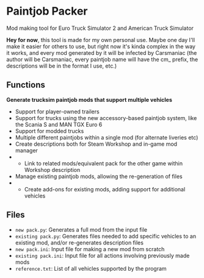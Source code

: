 # Paintjob Packer
Mod making tool for Euro Truck Simulator 2 and American Truck Simulator

**Hey for now**, this tool is made for my own personal use. Maybe one day I'll make it easier for others to use, but right now it's kinda complex in the way it works, and every mod generated by it will be infected by Carsmaniac (the author will be Carsmaniac, every paintjob name will have the cm_ prefix, the descriptions will be in the format I use, etc.)

## Functions

**Generate trucksim paintjob mods that support multiple vehicles**

* Support for player-owned trailers
* Support for trucks using the new accessory-based paintjob system, like the Scania S and MAN TGX Euro 6
* Support for modded trucks
* Multiple different paintjobs within a single mod (for alternate liveries etc)
* Create descriptions both for Steam Workshop and in-game mod manager
* * Link to related mods/equivalent pack for the other game within Workshop description
* Manage existing paintjob mods, allowing the re-generation of files
* * Create add-ons for existing mods, adding support for additional vehicles

## Files

* `new pack.py`: Generates a full mod from the input file
* `existing pack.py`: Generates files needed to add specific vehicles to an existing mod, and/or re-generates description files
* `new pack.ini`: Input file for making a new mod from scratch
* `existing pack.ini`: Input file for all actions involving previously made mods
* `reference.txt`: List of all vehicles supported by the program
